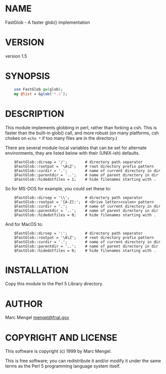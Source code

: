 # NAME

FastGlob - A faster glob() implementation

# VERSION

version 1.5

# SYNOPSIS

```perl
    use FastGlob qw(glob);
    my @list = &glob('*.c');
```

# DESCRIPTION

This module implements globbing in perl, rather than forking a csh.
This is faster than the built-in glob() call, and more robust (on
many platforms, csh chokes on `echo *` if too many files are in the
directory.)

There are several module-local variables that can be set for 
alternate environments, they are listed below with their (UNIX-ish)
defaults.

```
    $FastGlob::dirsep = '/';        # directory path separator
    $FastGlob::rootpat = '\A\Z';    # root directory prefix pattern
    $FastGlob::curdir = '.';        # name of current directory in dir
    $FastGlob::parentdir = '..';    # name of parent directory in dir
    $FastGlob::hidedotfiles = 1;    # hide filenames starting with .
```

So for MS-DOS for example, you could set these to:

```
    $FastGlob::dirsep = '\\';       # directory path separator
    $FastGlob::rootpat = '[A-Z]:';  # <Drive letter><colon> pattern
    $FastGlob::curdir = '.';        # name of current directory in dir
    $FastGlob::parentdir = '..';    # name of parent directory in dir
    $FastGlob::hidedotfiles = 0;    # hide filenames starting with .
```

And for MacOS to:

```
    $FastGlob::dirsep = ':';        # directory path separator
    $FastGlob::rootpat = '\A\Z';    # root directory prefix pattern
    $FastGlob::curdir = '.';        # name of current directory in dir
    $FastGlob::parentdir = '..';    # name of parent directory in dir
    $FastGlob::hidedotfiles = 0;    # hide filenames starting with .
```

# INSTALLATION

Copy this module to the Perl 5 Library directory.

# AUTHOR

Marc Mengel <mengel@fnal.gov>

# COPYRIGHT AND LICENSE

This software is copyright (c) 1999 by Marc Mengel.

This is free software; you can redistribute it and/or modify it under
the same terms as the Perl 5 programming language system itself.
